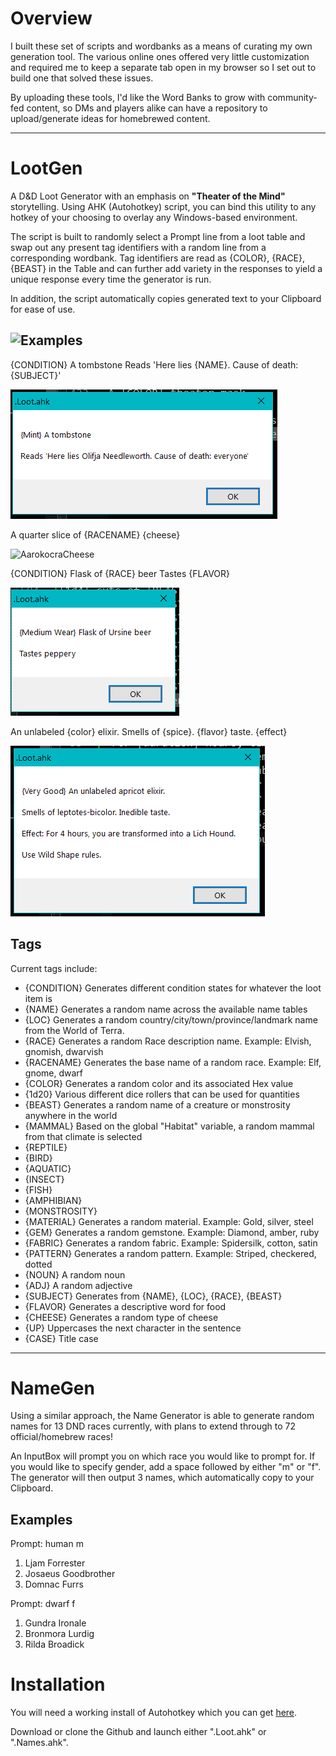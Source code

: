 # Overview

I built these set of scripts and wordbanks as a means of curating my own generation tool. The various online ones offered very little customization and required me to keep a separate tab open in my browser so I set out to build one that solved these issues.

By uploading these tools, I'd like the Word Banks to grow with community-fed content, so DMs and players alike can have a repository to upload/generate ideas for homebrewed content.


--------------------------------------------------------------------------------------------------------------


# LootGen
A D&D Loot Generator with an emphasis on **"Theater of the Mind"** storytelling. Using AHK (Autohotkey) script, you can bind this utility to any hotkey of your choosing to overlay any Windows-based environment.

The script is built to randomly select a Prompt line from a loot table and swap out any present tag identifiers with a random line from a corresponding wordbank. Tag identifiers are read as {COLOR}, {RACE}, {BEAST} in the Table and can further add variety in the responses to yield a unique response every time the generator is run.

In addition, the script automatically copies generated text to your Clipboard for ease of use.

## ![Examples](https://github.com/abbeyroad7/TOHP-DNDgen/tree/main/Loot/.Screenshots)
{CONDITION} A tombstone  Reads 'Here lies {NAME}. Cause of death: {SUBJECT}'

![DeathByEveryone](https://github.com/abbeyroad7/TOHP-D-Dgen/blob/main/Loot/.Screenshots/DeathbyEveryone.png)

A quarter slice of {RACENAME} {cheese}

![AarokocraCheese](https://github.com/abbeyroad7/TOHP-DNDgen/blob/main/Loot/.Screenshots/AarokocraCheese.png)

{CONDITION} Flask of {RACE} beer  Tastes {FLAVOR}

![UrsineBeer](https://github.com/abbeyroad7/TOHP-D-Dgen/blob/main/Loot/.Screenshots/UrsineBeer.png)

An unlabeled {color} elixir. Smells of {spice}. {flavor} taste.	{effect}

![WildshapeElixir](https://github.com/abbeyroad7/TOHP-DNDgen/blob/main/Loot/.Screenshots/WildshapeElixir.png)

## Tags

Current tags include:
- {CONDITION} Generates different condition states for whatever the loot item is
- {NAME} Generates a random name across the available name tables
- {LOC} Generates a random country/city/town/province/landmark name from the World of Terra.
- {RACE} Generates a random Race description name. Example: Elvish, gnomish, dwarvish
- {RACENAME} Generates the base name of a random race. Example: Elf, gnome, dwarf
- {COLOR} Generates a random color and its associated Hex value
- {1d20} Various different dice rollers that can be used for quantities
- {BEAST} Generates a random name of a creature or monstrosity anywhere in the world
- {MAMMAL} Based on the global "Habitat" variable, a random mammal from that climate is selected
- {REPTILE}
- {BIRD}
- {AQUATIC}
- {INSECT}
- {FISH}
- {AMPHIBIAN}
- {MONSTROSITY}
- {MATERIAL} Generates a random material. Example: Gold, silver, steel
- {GEM} Generates a random gemstone. Example: Diamond, amber, ruby
- {FABRIC} Generates a random fabric. Example: Spidersilk, cotton, satin
- {PATTERN} Generates a random pattern. Example: Striped, checkered, dotted
- {NOUN} A random noun
- {ADJ} A random adjective
- {SUBJECT} Generates from {NAME}, {LOC}, {RACE}, {BEAST}
- {FLAVOR} Generates a descriptive word for food
- {CHEESE} Generates a random type of cheese
- {UP} Uppercases the next character in the sentence
- {CASE} Title case

--------------------------------------------------------------------------------------------------------------

# NameGen
Using a similar approach, the Name Generator is able to generate random names for 13 DND races currently, with plans to extend through to 72 official/homebrew races!

An InputBox will prompt you on which race you would like to prompt for. If you would like to specify gender, add a space followed by either "m" or "f". The generator will then output 3 names, which automatically copy to your Clipboard.

## Examples
Prompt: human m
1. Ljam Forrester
2. Josaeus Goodbrother
3. Domnac Furrs

Prompt: dwarf f
1. Gundra Ironale
2. Bronmora Lurdig
3. Rilda Broadick

# Installation
You will need a working install of Autohotkey which you can get [here](https://www.autohotkey.com/).

Download or clone the Github and launch either ".Loot.ahk" or ".Names.ahk".
